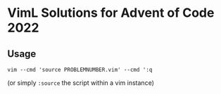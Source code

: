 # VimL Solutions for Advent of Code 2022
## Usage
`vim --cmd 'source PROBLEMNUMBER.vim' --cmd ':q`

(or simply `:source` the script within a vim instance)

